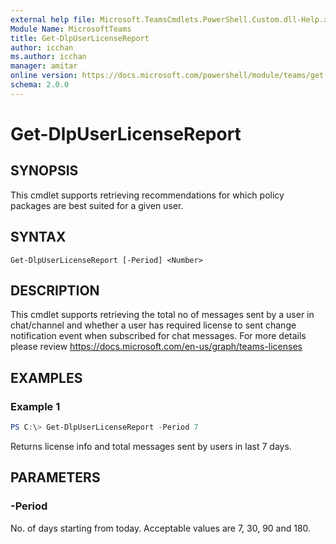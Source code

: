 ```yaml
---
external help file: Microsoft.TeamsCmdlets.PowerShell.Custom.dll-Help.xml
Module Name: MicrosoftTeams
title: Get-DlpUserLicenseReport
author: icchan
ms.author: icchan
manager: amitar
online version: https://docs.microsoft.com/powershell/module/teams/get-dlpuserlicensereport
schema: 2.0.0
---
```


# Get-DlpUserLicenseReport

## SYNOPSIS

This cmdlet supports retrieving recommendations for which policy packages are best suited for a given user.

## SYNTAX

```
Get-DlpUserLicenseReport [-Period] <Number> 
```

## DESCRIPTION

This cmdlet supports retrieving the total no of messages sent by a user in chat/channel and whether a user has required license to sent change notification event when subscribed for chat messages. For more details please review https://docs.microsoft.com/en-us/graph/teams-licenses

## EXAMPLES

### Example 1
```powershell
PS C:\> Get-DlpUserLicenseReport -Period 7
```

Returns license info and total messages sent by users in last 7 days.

## PARAMETERS

### -Period

No. of days starting from today. Acceptable values are 7, 30, 90 and 180.


